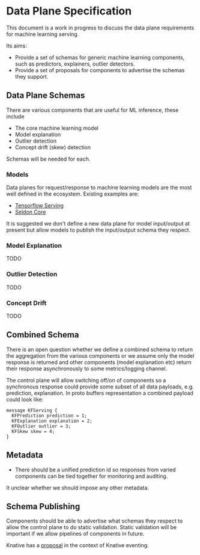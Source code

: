 # Data Plane Specification

This document is a work in progress to discuss the data plane requirements for machine learning serving.

Its aims:

 * Provide a set of schemas for generic machine learning  components, such as predictors, explainers, outlier detectors.
 * Provide a set of proposals for components to advertise the schemas they support.

## Data Plane Schemas

There are various components that are useful for ML inference, these include

 * The core machine learning model
 * Model explanation
 * Outlier detection
 * Concept drift (skew) detection

Schemas will be needed for each.

### Models

Data planes for request/response to machine learning models are the most well defined in the ecosystem. Existing examples are:

 * [Tensorflow Serving](https://github.com/tensorflow/serving/blob/master/tensorflow_serving/apis/prediction_service.proto)
 * [Seldon Core](https://github.com/SeldonIO/seldon-core/blob/master/proto/prediction.proto)

It is suggested we don't define a new data plane for model input/output at present but allow models to publish the input/output schema they respect.


### Model Explanation

TODO

### Outlier Detection

TODO

### Concept Drift

TODO


## Combined Schema

There is an open question whether we define a combined schema to return the aggregation from the various components or we assume only the model response is returned and other components (model explanation etc) return their response asynchronously to some metrics/logging channel.

The control plane will allow switching off/on of components so a synchronous response could provide some subset of all data payloads, e.g. prediction, explanation. In proto buffers representation a combined payload could look like:

```
message KFServing {
  KFPrediction prediction = 1;
  KFExplanation explanation = 2;
  KFOutlier outlier = 3;
  KFSkew skew = 4;
}
```

## Metadata

  * There should be a unified prediction id so responses from varied components can be tied together for monitoring and auditing.

It unclear whether we should impose any other metadata.

## Schema Publishing

Components should be able to advertise what schemas they respect to allow the control plane to do static validation. Static validation will be important if we allow pipelines of components in future.

Knative has a [proposal](https://github.com/knative/eventing/blob/6155ebb1f662e7d8930d27d3446e47103bde5c85/docs/registry/README.md) in the context of Knative eventing.

